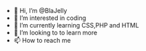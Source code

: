 - 👋 Hi, I’m @BlaJelly
- 👀 I’m interested in coding
- 🌱 I’m currently learning CSS,PHP and HTML
- 💞️ I’m looking to to learn more
- 📫 How to reach me 

<!---
BlaJelly/BlaJelly is a ✨ special ✨ repository because its `README.md` (this file) appears on your GitHub profile.
You can click the Preview link to take a look at your changes.
--->
